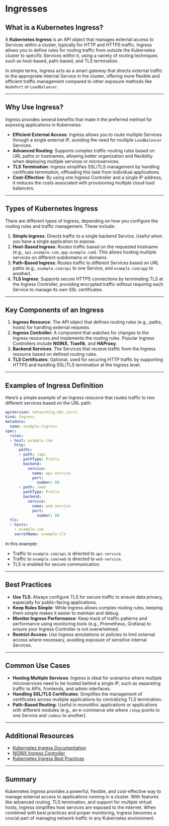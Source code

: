 # **Ingresses**

## **What is a Kubernetes Ingress?**

A **Kubernetes Ingress** is an API object that manages external access to Services within a cluster, typically for 
HTTP and HTTPS traffic. Ingress allows you to define rules for routing traffic from outside the Kubernetes cluster to 
specific Services within it, using a variety of routing techniques such as host-based, path-based, and TLS termination.

In simple terms, Ingress acts as a smart gateway that directs external traffic to the appropriate internal Service in 
the cluster, offering more flexible and efficient traffic management compared to other exposure methods like 
`NodePort` or `LoadBalancer`.

---

## **Why Use Ingress?**

Ingress provides several benefits that make it the preferred method for exposing applications in Kubernetes:

- **Efficient External Access**: Ingress allows you to route multiple Services through a single external IP, avoiding
  the need for multiple `LoadBalancer` Services.
- **Advanced Routing**: Supports complex traffic-routing rules based on URL paths or hostnames, allowing better 
  organization and flexibility when deploying multiple services or microservices.
- **TLS Termination**: Ingress simplifies SSL/TLS management by handling certificate termination, offloading this task 
  from individual applications.
- **Cost-Effective**: By using one Ingress Controller and a single IP address, it reduces the costs associated with 
  provisioning multiple cloud load balancers.

---

## **Types of Kubernetes Ingress**

There are different types of Ingress, depending on how you configure the routing rules and traffic management. 
These include:

1. **Simple Ingress**: Directs traffic to a single backend Service. Useful when you have a single application to expose.
2. **Host-Based Ingress**: Routes traffic based on the requested hostname (e.g., `api.example.com`, `app.example.com`).
   This allows hosting multiple services on different subdomains or domains.
3. **Path-Based Ingress**: Routes traffic to different Services based on URL paths (e.g., `example.com/api` to one 
   Service, and `example.com/app` to another).
4. **TLS Ingress**: Supports secure HTTPS connections by terminating TLS at the Ingress Controller, providing encrypted 
   traffic without requiring each Service to manage its own SSL certificates.

---

## **Key Components of an Ingress**

1. **Ingress Resource**: The API object that defines routing rules (e.g., paths, hosts) for handling external requests.
2. **Ingress Controller**: A component that watches for changes to the Ingress resources and implements the routing
   rules. Popular Ingress Controllers include **NGINX**, **Traefik**, and **HAProxy**.
3. **Backend Services**: The Services that receive traffic from the Ingress resource based on defined routing rules.
4. **TLS Certificates**: Optional, used for securing HTTP traffic by supporting HTTPS and handling SSL/TLS termination 
   at the Ingress level.

---

## **Examples of Ingress Definition**

Here’s a simple example of an Ingress resource that routes traffic to two different services based on the URL path:

```yaml
apiVersion: networking.k8s.io/v1
kind: Ingress
metadata:
  name: example-ingress
spec:
  rules:
  - host: example.com
    http:
      paths:
      - path: /api
        pathType: Prefix
        backend:
          service:
            name: api-service
            port:
              number: 80
      - path: /web
        pathType: Prefix
        backend:
          service:
            name: web-service
            port:
              number: 80
  tls:
  - hosts:
    - example.com
    secretName: example-tls
```

In this example:
- Traffic to `example.com/api` is directed to `api-service`.
- Traffic to `example.com/web` is directed to `web-service`.
- TLS is enabled for secure communication.

---

## **Best Practices**

- **Use TLS**: Always configure TLS for secure traffic to ensure data privacy, especially for public-facing applications.
- **Keep Rules Simple**: While Ingress allows complex routing rules, keeping them simple makes it easier to 
  maintain and debug.
- **Monitor Ingress Performance**: Keep track of traffic patterns and performance using monitoring tools 
  (e.g., Prometheus, Grafana) to ensure your Ingress Controller is not overwhelmed.
- **Restrict Access**: Use Ingress annotations or policies to limit external access where necessary, avoiding exposure
  of sensitive internal Services.

---

## **Common Use Cases**

- **Hosting Multiple Services**: Ingress is ideal for scenarios where multiple microservices need to be hosted behind 
  a single IP, such as separating traffic to APIs, frontends, and admin interfaces.
- **Handling SSL/TLS Certificates**: Simplifies the management of certificates across multiple applications by 
  centralizing TLS termination.
- **Path-Based Routing**: Useful in monolithic applications or applications with different modules (e.g., an e-commerce
  site where `/shop` points to one Service and `/admin` to another).

---

## **Additional Resources**

- [Kubernetes Ingress Documentation](https://kubernetes.io/docs/concepts/services-networking/ingress/)
- [NGINX Ingress Controller](https://kubernetes.github.io/ingress-nginx/)
- [Kubernetes Ingress Best Practices](https://kubernetes.io/blog/2020/07/21/ingress-controller-best-practices/)

---

## **Summary**

Kubernetes Ingress provides a powerful, flexible, and cost-effective way to manage external access to applications 
running in a cluster. With features like advanced routing, TLS termination, and support for multiple virtual hosts,
Ingress simplifies how services are exposed to the internet. When combined with best practices and proper monitoring, 
Ingress becomes a crucial part of managing network traffic in any Kubernetes environment.